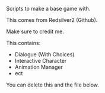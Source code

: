 Scripts to make a base game with.

This comes from Redsilver2 (Github).

Make sure to credit me.

This contains:

- Dialogue (With Choices)
- Interactive Character
- Animation Manager
- ect

You can delete this and the file below.
